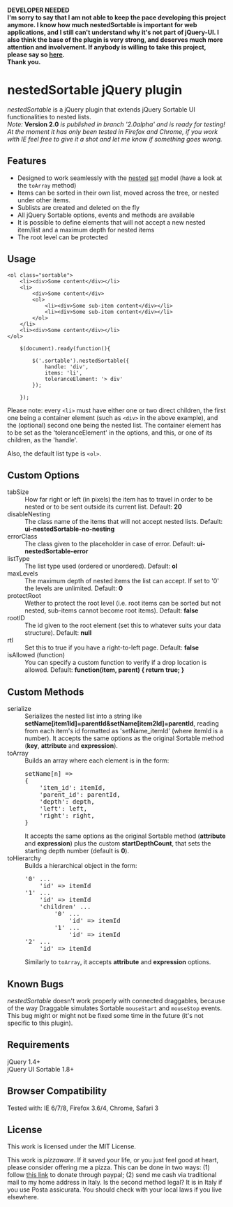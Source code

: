**DEVELOPER NEEDED**  
**I'm sorry to say that I am not able to keep the pace developing this project anymore. I know how much nestedSortable is important for web applications, and I still can't understand why it's not part of jQuery-UI. I also think the base of the plugin is very strong, and deserves much more attention and involvement. If anybody is willing to take this project, please say so [here](https://github.com/mjsarfatti/nestedSortable/issues/95).**  
**Thank you.**

# nestedSortable jQuery plugin

*nestedSortable* is a jQuery plugin that extends jQuery Sortable UI functionalities to nested lists.  
*Note:* **Version 2.0** *is published in branch '2.0alpha' and is ready for testing! At the moment it has only been tested in Firefox and Chrome, if you work with IE feel free to give it a shot and let me know if something goes wrong.*

## Features

- Designed to work seamlessly with the [nested](http://articles.sitepoint.com/article/hierarchical-data-database "A Sitepoint tutorial on PHP, MYSQL and nested sets") [set](http://en.wikipedia.org/wiki/Nested_set_model "Wikipedia article on nested sets") model (have a look at the `toArray` method)
- Items can be sorted in their own list, moved across the tree, or nested under other items.
- Sublists are created and deleted on the fly
- All jQuery Sortable options, events and methods are available
- It is possible to define elements that will not accept a new nested item/list and a maximum depth for nested items
- The root level can be protected

## Usage

```
<ol class="sortable">
	<li><div>Some content</div></li>
	<li>
		<div>Some content</div>
		<ol>
			<li><div>Some sub-item content</div></li>
			<li><div>Some sub-item content</div></li>
		</ol>
	</li>
	<li><div>Some content</div></li>
</ol>
```

```
	$(document).ready(function(){

		$('.sortable').nestedSortable({
			handle: 'div',
			items: 'li',
			toleranceElement: '> div'
		});

	});
```

Please note: every `<li>` must have either one or two direct children, the first one being a container element (such as `<div>` in the above example), and the (optional) second one being the nested list. The container element has to be set as the 'toleranceElement' in the options, and this, or one of its children, as the 'handle'.

Also, the default list type is `<ol>`.

## Custom Options

<dl>
	<dt>tabSize</dt>
	<dd>How far right or left (in pixels) the item has to travel in order to be nested or to be sent outside its current list. Default: <b>20</b></dd>
	<dt>disableNesting</dt>
	<dd>The class name of the items that will not accept nested lists. Default: <b>ui-nestedSortable-no-nesting</b></dd>
	<dt>errorClass</dt>
	<dd>The class given to the placeholder in case of error. Default: <b>ui-nestedSortable-error</b></dd>
	<dt>listType</dt>
	<dd>The list type used (ordered or unordered). Default: <b>ol</b></dd>
	<dt>maxLevels</dt>
	<dd>The maximum depth of nested items the list can accept. If set to '0' the levels are unlimited. Default: <b>0</b></dd>
	<dt>protectRoot</dt>
	<dd>Wether to protect the root level (i.e. root items can be sorted but not nested, sub-items cannot become root items). Default: <b>false</b></dd>
	<dt>rootID</dt>
	<dd>The id given to the root element (set this to whatever suits your data structure). Default: <b>null</b></dd>
	<dt>rtl</dt>
	<dd>Set this to true if you have a right-to-left page. Default: <b>false</b></dd>
	<dt>isAllowed (function)</dt>
	<dd>You can specify a custom function to verify if a drop location is allowed. Default: <b>function(item, parent) { return true; }</b></dd>
</dl>

## Custom Methods

<dl>
	<dt>serialize</dt>
	<dd>Serializes the nested list into a string like <b>setName[item1Id]=parentId&setName[item2Id]=parentId</b>, reading from each item's id formatted as 'setName_itemId' (where itemId is a number).
	It accepts the same options as the original Sortable method (<b>key</b>, <b>attribute</b> and <b>expression</b>).</dd>
	<dt>toArray</dt>
	<dd>Builds an array where each element is in the form:
<pre>setName[n] =>
{
	'item_id': itemId,
	'parent_id': parentId,
	'depth': depth,
	'left': left,
	'right': right,
}
</pre>
	It accepts the same options as the original Sortable method (<b>attribute</b> and <b>expression</b>) plus the custom <b>startDepthCount</b>, that sets the starting depth number (default is <b>0</b>).</dd>
	<dt>toHierarchy</dt>
	<dd>Builds a hierarchical object in the form:
<pre>'0' ...
	'id' => itemId
'1' ...
	'id' => itemId
	'children' ...
		'0' ...
			'id' => itemId
		'1' ...
			'id' => itemId
'2' ...
	'id' => itemId
</pre>
	Similarly to <code>toArray</code>, it accepts <b>attribute</b> and <b>expression</b> options.</dd>
</dl>

## Known Bugs

*nestedSortable* doesn't work properly with connected draggables, because of the way Draggable simulates Sortable `mouseStart` and `mouseStop` events. This bug might or might not be fixed some time in the future (it's not specific to this plugin).

## Requirements

jQuery 1.4+  
jQuery UI Sortable 1.8+

## Browser Compatibility

Tested with: IE 6/7/8, Firefox 3.6/4, Chrome, Safari 3

## License

This work is licensed under the MIT License.

This work is *pizzaware*. If it saved your life, or you just feel good at heart, please consider offering me a pizza. This can be done in two ways: (1) follow [this link](https://www.paypal.com/cgi-bin/webscr?cmd=_donations&business=RSJEW3N9PRMYY&lc=IT&item_name=Manuele%20Sarfatti&currency_code=EUR&bn=PP%2dDonationsBF%3abtn_donateCC_LG%2egif%3aNonHosted) to donate through paypal; (2) send me cash via traditional mail to my home address in Italy. Is the second method legal? It is in Italy if you use Posta assicurata. You should check with your local laws if you live elsewhere.
	
